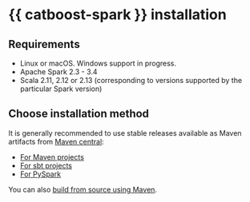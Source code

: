 # {{ catboost-spark }} installation

## Requirements

* Linux or macOS. Windows support in progress.
* Apache Spark 2.3 - 3.4
* Scala 2.11, 2.12 or 2.13 (corresponding to versions supported by the particular Spark version)

## Choose installation method

It is generally recommended to use stable releases available as Maven artifacts from [Maven central](https://search.maven.org/search?q=catboost-spark):

* [For Maven projects](../installation/spark-installation-maven.md)
* [For sbt projects](../installation/spark-installation-sbt.md)
* [For PySpark](../installation/spark-installation-pyspark.md)

You can also [build from source using Maven](../installation/spark-installation-build-from-source-maven.md).
